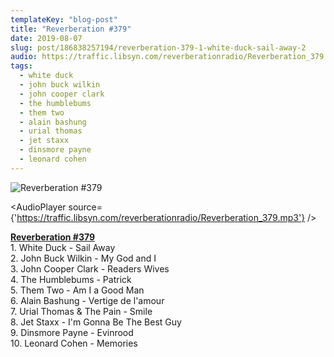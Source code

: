 ```yaml
---
templateKey: "blog-post"
title: "Reverberation #379"
date: 2019-08-07
slug: post/186838257194/reverberation-379-1-white-duck-sail-away-2
audio: https://traffic.libsyn.com/reverberationradio/Reverberation_379.mp3
tags:
  - white duck
  - john buck wilkin
  - john cooper clark
  - the humblebums
  - them two
  - alain bashung
  - urial thomas
  - jet staxx
  - dinsmore payne
  - leonard cohen
---
```


![Reverberation #379](https://66.media.tumblr.com/36655b73a966a143c2e82c904212643e/4f093a3289ae33fb-b7/s512x512u_c1/3451af9926f2da6dbdb7f45ff62d88e5f6299c69.png)

<AudioPlayer source={'https://traffic.libsyn.com/reverberationradio/Reverberation_379.mp3'} />

<p><a href="https://traffic.libsyn.com/reverberationradio/Reverberation_379.mp3"></a><a href="https://traffic.libsyn.com/reverberationradio/Reverberation_379.mp3"><b>Reverberation #379</b></a><b><br /></b>1. White Duck - Sail Away<br />2. John Buck Wilkin - My God and I<br />3. John Cooper Clark - Readers Wives<br />4. The Humblebums - Patrick<br />5. Them Two - Am I a Good Man<br />6. Alain Bashung - Vertige de l'amour<br />7. Urial Thomas &amp; The Pain - Smile<br />8. Jet Staxx - I'm Gonna Be The Best Guy<br />9. Dinsmore Payne - Evinrood<br />10. Leonard Cohen - Memories</p>
